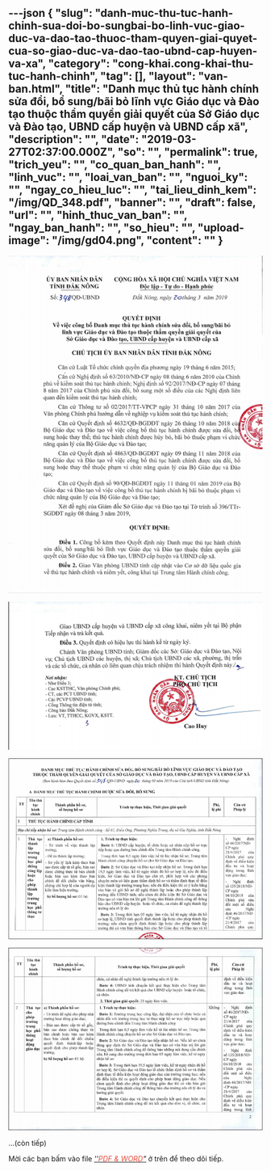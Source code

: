 ---json
{
    "slug": "danh-muc-thu-tuc-hanh-chinh-sua-doi-bo-sungbai-bo-linh-vuc-giao-duc-va-dao-tao-thuoc-tham-quyen-giai-quyet-cua-so-giao-duc-va-dao-tao-ubnd-cap-huyen-va-xa",
    "category": "cong-khai.cong-khai-thu-tuc-hanh-chinh",
    "tag": [],
    "layout": "van-ban.html",
    "title": "Danh mục thủ tục hành chính sửa đổi, bổ sung/bãi bỏ  lĩnh vực Giáo dục và Đào tạo thuộc thẩm quyền giải quyết của  Sở Giáo dục và Đào tạo, UBND cấp huyện và UBND cấp xã",
    "description": "",
    "date": "2019-03-27T02:37:00.000Z",
    "so": "",
    "permalink": true,
    "trich_yeu": "",
    "co_quan_ban_hanh": "",
    "linh_vuc": "",
    "loai_van_ban": "",
    "nguoi_ky": "",
    "ngay_co_hieu_luc": "",
    "tai_lieu_dinh_kem": "/img/QD_348.pdf",
    "banner": "",
    "draft": false,
    "url": "",
    "hinh_thuc_van_ban": "",
    "ngay_ban_hanh": "",
    "so_hieu": "",
    "upload-image": "/img/gd04.png",
    "__content__": ""
}
---
<p><img alt="" src="/img/gd01.png" /></p>

<p><img alt="" src="/img/gd02.png" /></p>

<p><img alt="" src="/img/gd03.png" /></p>

<p><img alt="" src="/img/gd04.png" /></p>

<p>&hellip;(c&ograve;n tiếp)</p>

<p>Mời c&aacute;c bạn&nbsp;bấm v&agrave;o file&nbsp;<u><em>&#39;&#39;<span style="color:#e74c3c">PDF &amp; WORD</span>&quot;</em></u>&nbsp;ở tr&ecirc;n để theo d&otilde;i tiếp.</p>
